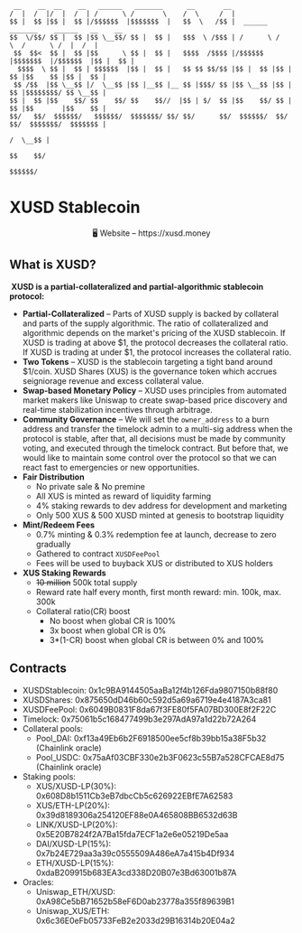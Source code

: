 ```
 __    __  __    __   ______   _______      __       __                                         
/  |  /  |/  |  /  | /      \ /       \    /  \     /  |                                        
$$ |  $$ |$$ |  $$ |/$$$$$$  |$$$$$$$  |   $$  \   /$$ |  ______   _______    ______   __    __ 
$$  \/$$/ $$ |  $$ |$$ \__$$/ $$ |  $$ |   $$$  \ /$$$ | /      \ /       \  /      \ /  |  /  |
 $$  $$<  $$ |  $$ |$$      \ $$ |  $$ |   $$$$  /$$$$ |/$$$$$$  |$$$$$$$  |/$$$$$$  |$$ |  $$ |
  $$$$  \ $$ |  $$ | $$$$$$  |$$ |  $$ |   $$ $$ $$/$$ |$$ |  $$ |$$ |  $$ |$$    $$ |$$ |  $$ |
 $$ /$$  |$$ \__$$ |/  \__$$ |$$ |__$$ |__ $$ |$$$/ $$ |$$ \__$$ |$$ |  $$ |$$$$$$$$/ $$ \__$$ |
$$ |  $$ |$$    $$/ $$    $$/ $$    $$//  |$$ | $/  $$ |$$    $$/ $$ |  $$ |$$       |$$    $$ |
$$/   $$/  $$$$$$/   $$$$$$/  $$$$$$$/ $$/ $$/      $$/  $$$$$$/  $$/   $$/  $$$$$$$/  $$$$$$$ |
                                                                                      /  \__$$ |
                                                                                      $$    $$/ 
                                                                                       $$$$$$/  
```





# XUSD Stablecoin

<p align="center">
🖥 Website – https://xusd.money
</p>


## What is XUSD?
<b> XUSD is a partial-collateralized and partial-algorithmic stablecoin protocol: </b>

  * <b>Partial-Collateralized</b> – Parts of XUSD supply is backed by collateral and parts of the supply algorithmic. The ratio of collateralized and algorithmic depends on the market's pricing of the XUSD stablecoin. If XUSD is trading at above $1, the protocol decreases the collateral ratio. If XUSD is trading at under $1, the protocol increases the collateral ratio. 
  * <b>Two Tokens</b> – XUSD is the stablecoin targeting a tight band around $1/coin. XUSD Shares (XUS) is the governance token which accrues seigniorage revenue and excess collateral value.
  * <b>Swap-based Monetary Policy</b> – XUSD uses principles from automated market makers like Uniswap to create swap-based price discovery and real-time stabilization incentives through arbitrage.
  * <b>Community Governance</b> – We will set the `owner_address` to a burn address and transfer the timelock admin to a multi-sig address when the protocol is stable, after that, all decisions must be made by community voting, and executed through the timelock contract. But before that, we would like to maintain some control over the protocol so that we can react fast to emergencies or new opportunities.
  * <b>Fair Distribution</b> 
      * No private sale & No premine
      * All XUS is minted as reward of liquidity farming
      * 4% staking rewards to dev address for development and marketing
      * Only 500 XUS & 500 XUSD minted at genesis to bootstrap liquidity
  * <b>Mint/Redeem Fees</b> 
      * 0.7% minting & 0.3% redemption fee at launch, decrease to zero gradually
      * Gathered to contract `XUSDFeePool`
      * Fees will be used to buyback XUS or distributed to XUS holders
  * <b>XUS Staking Rewards</b> 
      * ~~10 million~~ 500k total supply
      * Reward rate half every month, first month reward: min. 100k, max. 300k
      * Collateral ratio(CR) boost
          * No boost when global CR is 100%
          * 3x boost when global CR is 0%
          * 3*(1-CR) boost when global CR is between 0% and 100%

## Contracts

* XUSDStablecoin: 0x1c9BA9144505aaBa12f4b126Fda9807150b88f80
* XUSDShares: 0x875650dD46b60c592d5a69a6719e4e4187A3ca81
* XUSDFeePool: 0x6049B0831F8da67f3FE80f5FA07BD300E8f2F22C
* Timelock: 0x75061b5c168477499b3e297AdA97a1d22b72A264
* Collateral pools:
  * Pool_DAI: 0xf13a49Eb6b2F6918500ee5cf8b39bb15a38F5b32 (Chainlink oracle)
  * Pool_USDC: 0x75aAf03CBF330e2b3F0623c55B7a528CFCAE8d75 (Chainlink oracle)
* Staking pools:
  * XUS/XUSD-LP(30%): 0x608D8b1511Cb3eB7dbcCb5c626922EBfE7A62583
  * XUS/ETH-LP(20%): 0x39d8189306a254120EF88e0A465808BB6532d63B
  * LINK/XUSD-LP(20%): 0x5E20B7824f2A7Ba15fda7ECF1a2e6e05219De5aa
  * DAI/XUSD-LP(15%): 0x7b24E729aa3a39c0555509A486eA7a415b4Df934
  * ETH/XUSD-LP(15%): 0xdaB209915b683EA3cd338D20B07e3Bd63001b87A
* Oracles:
  * Uniswap_ETH/XUSD: 0xA98Ce5bB71652b58eF6D0ab23778a355f89639B1
  * Uniswap_XUS/ETH: 0x6c36E0eFb05733FeB2e2033d29B16314b20E04a2
